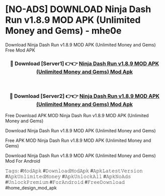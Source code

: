 # [NO-ADS] DOWNLOAD Ninja Dash Run v1.8.9 MOD APK (Unlimited Money and Gems) - mhe0e
Download Ninja Dash Run v1.8.9 MOD APK (Unlimited Money and Gems) Free Mod APK

<div align="center">
<h3>🔴 Download [Server1] 👉👉 <a href="https://apk-comot.site?title=Ninja_Dash_Run_v1.8.9_MOD_APK_(Unlimited_Money_and_Gems)">Ninja Dash Run v1.8.9 MOD APK (Unlimited Money and Gems) Mod Apk</a></h3><br>

<h3>🔴 Download [Server2] 👉👉 <a href="https://apk-comot.site?title=Ninja_Dash_Run_v1.8.9_MOD_APK_(Unlimited_Money_and_Gems)">Ninja Dash Run v1.8.9 MOD APK (Unlimited Money and Gems) Mod Apk</a></h3>
</div>


Free Download APK MOD Ninja Dash Run v1.8.9 MOD APK (Unlimited Money and Gems)

Download Ninja Dash Run v1.8.9 MOD APK (Unlimited Money and Gems) 

Free APK MOD Ninja Dash Run v1.8.9 MOD APK (Unlimited Money and Gems) 

Download Ninja Dash Run v1.8.9 MOD APK (Unlimited Money and Gems) Mod For Android

𝚃𝚊𝚐𝚜: #𝙼𝚘𝚍𝙰𝚙𝚔 #𝙳𝚘𝚠𝚗𝚕𝚘𝚊𝚍𝙼𝚘𝚍𝙰𝚙𝚔 #𝙰𝚙𝚔𝙻𝚊𝚝𝚎𝚜𝚝𝚅𝚎𝚛𝚜𝚒𝚘𝚗 #𝙰𝚙𝚔𝚄𝚗𝚕𝚒𝚖𝚒𝚝𝚎𝚍𝙼𝚘𝚗𝚎𝚢 #𝙰𝚙𝚔𝚄𝚗𝚕𝚘𝚌𝚔𝙰𝚕𝚕 #𝙰𝚙𝚔𝙽𝚘𝙰𝚍𝚜 #𝚄𝚗𝚕𝚘𝚌𝚔𝙿𝚛𝚎𝚖𝚒𝚞𝚖 #𝙵𝚘𝚛𝙰𝚗𝚍𝚛𝚘𝚒𝚍 #𝙵𝚛𝚎𝚎𝙳𝚘𝚠𝚗𝚕𝚘𝚊𝚍 #home_design_mod_apk